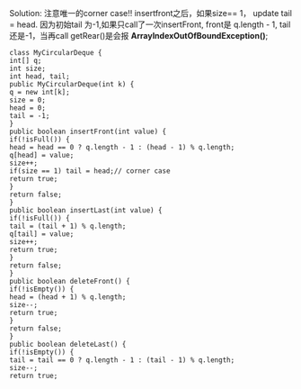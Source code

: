 Solution: 注意唯一的corner case!! insertfront之后，如果size== 1， update tail = head.
因为初始tail 为-1,如果只call了一次insertFront, front是 q.length - 1, tail 还是-1，当再call getRear()是会报 **ArrayIndexOutOfBoundException()**;
​
```
class MyCircularDeque {
int[] q;
int size;
int head, tail;
public MyCircularDeque(int k) {
q = new int[k];
size = 0;
head = 0;
tail = -1;
}
public boolean insertFront(int value) {
if(!isFull()) {
head = head == 0 ? q.length - 1 : (head - 1) % q.length;
q[head] = value;
size++;
if(size == 1) tail = head;// corner case
return true;
}
return false;
}
public boolean insertLast(int value) {
if(!isFull()) {
tail = (tail + 1) % q.length;
q[tail] = value;
size++;
return true;
}
return false;
}
public boolean deleteFront() {
if(!isEmpty()) {
head = (head + 1) % q.length;
size--;
return true;
}
return false;
}
public boolean deleteLast() {
if(!isEmpty()) {
tail = tail == 0 ? q.length - 1 : (tail - 1) % q.length;
size--;
return true;